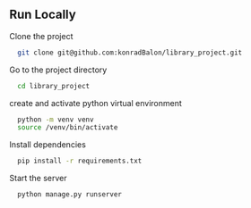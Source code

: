 ## Run Locally

Clone the project

```bash
  git clone git@github.com:konradBalon/library_project.git
```

Go to the project directory

```bash
  cd library_project
```

create and activate python virtual environment

```bash
  python -m venv venv
  source /venv/bin/activate
```

Install dependencies

```bash
  pip install -r requirements.txt
```

Start the server

```bash
  python manage.py runserver
```

